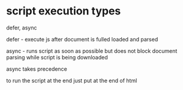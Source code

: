 # script execution types
defer, async

defer - execute js after document is fulled loaded and parsed

async - runs script as soon as possible but does not block document parsing while script is being downloaded

async takes precedence

to run the script at the end just put at the end of html

<script> tag can be added to document when u want the script to load.


loading scripts on demand
// Asynchronously load and execute a script from a specifiedURL// Returns a Promise that resolves when the script hasloaded.functionimportScript(url){returnnewPromise((resolve,reject)=>{lets=document.createElement("script");// Create a<script> elements.onload=()=>{resolve();};// Resolvepromise when loadeds.onerror=(e)=>{reject(e);};// Rejecton failures.src=url;// Set thescript URLdocument.head.append(s);// Add<script> to document});}

creates  new <script> tag
add to document<head>
use event handlers to determine when script has loaded successfully